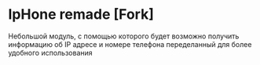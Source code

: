 # IpHone remade [Fork]
Небольшой модуль, с помощью которого будет возможно получить информацию об IP адресе и номере телефона переделанный для более удобного использования


